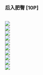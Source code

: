 <h3>后入肥臀 [10P]</h3><br><div ><img src='https://23img.com/i/2023/10/11/c3b8sf.jpg'><br /><img src='https://23img.com/i/2023/10/11/c3b9lr.jpg'><br /><img src='https://23img.com/i/2023/10/11/c3be2s.jpg'><br /><img src='https://23img.com/i/2023/10/11/c3btsy.jpg'><br /><img src='https://23img.com/i/2023/10/11/c3ccnj.jpg'><br /><img src='https://23img.com/i/2023/10/11/c3crg8.jpg'><br /><img src='https://23img.com/i/2023/10/11/c3d1s6.png'><br /><img src='https://23img.com/i/2023/10/11/c3dit7.png'><br /><img src='https://23img.com/i/2023/10/11/c3dw7k.png'><br /><img src='https://23img.com/i/2023/10/11/c3ee7b.png'><br />
        </div><br>